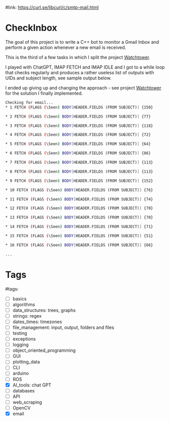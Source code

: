 #link: https://curl.se/libcurl/c/smtp-mail.html

# CheckInbox

The goal of this project is to write a C++ bot to monitor a Gmail Inbox and perform a given action whenever a new email is received.

This is the third of a few tasks in which I split the project [Watchtower](https://github.com/mhered/cpp_100daysofcode/blob/main/code/Day100_04-07-23/Watchtower). 

I played with ChatGPT, IMAP FETCH and IMAP IDLE and I got to a while loop that checks regularly and produces a rather useless list of outputs with UIDs and subject length, see sample output below. 

I ended up giving up and changing the approach - see project [Watchtower](https://github.com/mhered/cpp_100daysofcode/blob/main/code/Day100_04-07-23/Watchtower) for the solution I finally implemented.

```bash
Checking for email...
* 1 FETCH (FLAGS (\Seen) BODY[HEADER.FIELDS (FROM SUBJECT)] {150}

* 2 FETCH (FLAGS (\Seen) BODY[HEADER.FIELDS (FROM SUBJECT)] {77}

* 3 FETCH (FLAGS (\Seen) BODY[HEADER.FIELDS (FROM SUBJECT)] {118}

* 4 FETCH (FLAGS (\Seen) BODY[HEADER.FIELDS (FROM SUBJECT)] {72}

* 5 FETCH (FLAGS (\Seen) BODY[HEADER.FIELDS (FROM SUBJECT)] {64}

* 6 FETCH (FLAGS (\Seen) BODY[HEADER.FIELDS (FROM SUBJECT)] {86}

* 7 FETCH (FLAGS (\Seen) BODY[HEADER.FIELDS (FROM SUBJECT)] {113}

* 8 FETCH (FLAGS (\Seen) BODY[HEADER.FIELDS (FROM SUBJECT)] {113}

* 9 FETCH (FLAGS (\Seen) BODY[HEADER.FIELDS (FROM SUBJECT)] {152}

* 10 FETCH (FLAGS (\Seen) BODY[HEADER.FIELDS (FROM SUBJECT)] {76}

* 11 FETCH (FLAGS (\Seen) BODY[HEADER.FIELDS (FROM SUBJECT)] {74}

* 12 FETCH (FLAGS (\Seen) BODY[HEADER.FIELDS (FROM SUBJECT)] {70}

* 13 FETCH (FLAGS (\Seen) BODY[HEADER.FIELDS (FROM SUBJECT)] {70}

* 14 FETCH (FLAGS (\Seen) BODY[HEADER.FIELDS (FROM SUBJECT)] {71}

* 15 FETCH (FLAGS (\Seen) BODY[HEADER.FIELDS (FROM SUBJECT)] {51}

* 16 FETCH (FLAGS (\Seen) BODY[HEADER.FIELDS (FROM SUBJECT)] {66}

...
```

# Tags
#tags: 

- [ ] basics
- [ ] algorithms
- [ ] data_structures: trees, graphs
- [ ] strings: regex
- [ ] dates_times: timezones
- [ ] file_management: input, output, folders and files
- [ ] testing
- [ ] exceptions
- [ ] logging
- [ ] object_oriented_programming
- [ ] GUI
- [ ] plotting_data
- [ ] CLI
- [ ] arduino
- [ ] ROS
- [x] AI_tools: chat GPT
- [ ] databases
- [ ] API
- [ ] web_scraping
- [ ] OpenCV
- [x] email